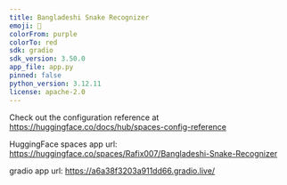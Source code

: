 ```yaml
---
title: Bangladeshi Snake Recognizer
emoji: 🐢
colorFrom: purple
colorTo: red
sdk: gradio
sdk_version: 3.50.0
app_file: app.py
pinned: false
python_version: 3.12.11
license: apache-2.0
---
```



Check out the configuration reference at https://huggingface.co/docs/hub/spaces-config-reference <br>

HuggingFace spaces app url: https://huggingface.co/spaces/Rafix007/Bangladeshi-Snake-Recognizer

gradio app url: https://a6a38f3203a911dd66.gradio.live/
